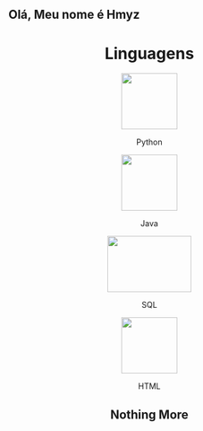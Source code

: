 ## Olá, Meu nome é Hmyz

<header>
  <main style="display=grid;gri-template-coulumns=1f 1f">
    <h1>Linguagens</h1>
    <section align="center">
      <img src="https://upload.wikimedia.org/wikipedia/commons/c/c3/Python-logo-notext.svg" width="100" height="100">
      <p>Python</p>
    </section>
    <section align="center">
      <img src="https://upload.wikimedia.org/wikipedia/en/3/30/Java_programming_language_logo.svg" width="100" height="100">
      <p>Java</p>
    </section>
    <section align="center">
      <img src="https://upload.wikimedia.org/wikipedia/commons/8/87/Sql_data_base_with_logo.png" width="150" height="100">
      <p>SQL</p>
    </section>
    <section align="center">
      <img src="https://upload.wikimedia.org/wikipedia/commons/6/61/HTML5_logo_and_wordmark.svg" width="100" height="100">
      <p>HTML</p>
    </section>
    <h2>Nothing More</h2>
  </main>
</header>
